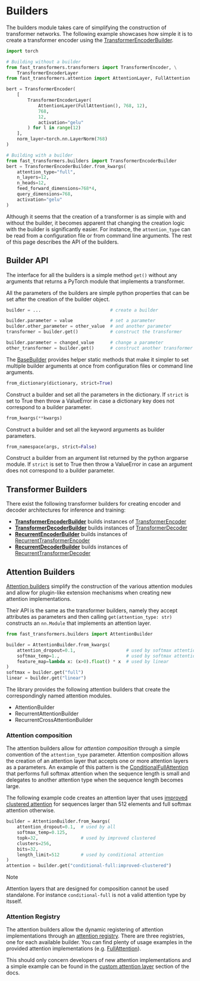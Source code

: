 Builders
========

The builders module takes care of simplifying the construction of transformer
networks. The following example showcases how simple it is to create a
transformer encoder using the [TransformerEncoderBuilder][1].

```python
import torch

# Building without a builder
from fast_transformers.transformers import TransformerEncoder, \
    TransformerEncoderLayer
from fast_transformers.attention import AttentionLayer, FullAttention

bert = TransformerEncoder(
    [
        TransformerEncoderLayer(
            AttentionLayer(FullAttention(), 768, 12),
            768,
            12,
            activation="gelu"
        ) for l in range(12)
    ],
    norm_layer=torch.nn.LayerNorm(768)
)

# Building with a builder
from fast_transformers.builders import TransformerEncoderBuilder
bert = TransformerEncoderBuilder.from_kwargs(
    attention_type="full",
    n_layers=12,
    n_heads=12,
    feed_forward_dimensions=768*4,
    query_dimensions=768,
    activation="gelu"
)
```

Although it seems that the creation of a transformer is as simple with and
without the builder, it becomes apparent that changing the creation logic with
the builder is significantly easier. For instance, the `attention_type` can be
read from a configuration file or from command line arguments.
The rest of this page describes the API of the builders.

Builder API
------------

The interface for all the builders is a simple method `get()` without any
arguments that returns a PyTorch module that implements a transformer.

All the parameters of the builders are simple python properties that can be set
after the creation of the builder object.

```python
builder = ...                          # create a builder

builder.parameter = value              # set a parameter
builder.other_parameter = other_value  # and another parameter
transformer = builder.get()            # construct the transformer

builder.parameter = changed_value      # change a parameter
other_transformer = builder.get()      # construct another transformer
```

The [BaseBuilder][2] provides helper static methods that make it simpler to set
multiple builder arguments at once from configuration files or command line
arguments.

```python
from_dictionary(dictionary, strict=True)
```

Construct a builder and set all the parameters in the dictionary. If `strict`
is set to True then throw a ValueError in case a dictionary key does not
correspond to a builder parameter.

```python
from_kwargs(**kwargs)
```

Construct a builder and set all the keyword arguments as builder parameters.

```python
from_namespace(args, strict=False)
```

Construct a builder from an argument list returned by the python argparse
module. If `strict` is set to True then throw a ValueError in case an argument
does not correspond to a builder parameter.

Transformer Builders
--------------------

There exist the following transformer builders for creating encoder and decoder
architectures for inference and training:

* [**TransformerEncoderBuilder**][1] builds instances of [TransformerEncoder][3]
* [**TransformerDecoderBuilder**][1] builds instances of [TransformerDecoder][8]
* [**RecurrentEncoderBuilder**][1] builds instances of [RecurrentTransformerEncoder][4]
* [**RecurrentDecoderBuilder**][1] builds instances of [RecurrentTransformerDecoder][9]

Attention Builders
------------------

[Attention builders][5] simplify the construction of the various attention
modules and allow for plugin-like extension mechanisms when creating new
attention implementations.

Their API is the same as the transformer builders, namely they accept
attributes as parameters and then calling `get(attention_type: str)` constructs
an `nn.Module` that implements an attention layer.

```python
from fast_transformers.builders import AttentionBuilder

builder = AttentionBuilder.from_kwargs(
    attention_dropout=0.1,                   # used by softmax attention
    softmax_temp=1.,                         # used by softmax attention
    feature_map=lambda x: (x>0).float() * x  # used by linear
)
softmax = builder.get("full")
linear = builder.get("linear")
```

The library provides the following attention builders that create the
correspondingly named attention modules.

* AttentionBuilder
* RecurrentAttentionBuilder
* RecurrentCrossAttentionBuilder

### Attention composition

The attention builders allow for *attention composition* through a simple
convention of the `attention_type` parameter. Attention composition allows the
creation of an attention layer that accepts one or more attention layers as a
parameters. An example of this pattern is the [ConditionalFullAttention][6] that
performs full softmax attention when the sequence length is small and delegates
to another attention type when the sequence length becomes large.

The following example code creates an attention layer that uses [improved
clustered attention][7] for sequences larger than 512 elements and full softmax
attention otherwise.

```python
builder = AttentionBuilder.from_kwargs(
    attention_dropout=0.1,  # used by all
    softmax_temp=0.125,
    topk=32,                # used by improved clustered
    clusters=256,
    bits=32,
    length_limit=512        # used by conditional attention
)
attention = builder.get("conditional-full:improved-clustered")
```

<div class="admonition note">
    <p class="admonition-title">Note</p>
    <p>Attention layers that are designed for composition cannot be used
    standalone. For instance <code>conditional-full</code> is not a valid
    attention type by itsself.</p>
</div>

### Attention Registry

The attention builders allow the dynamic registering of attention
implementations through an [attention registry][10]. There are three
registries, one for each available builder. You can find plenty of usage
examples in the provided attention implementations (e.g. [FullAttention][11]).

This should only concern developers of new attention implementations and a
simple example can be found in the [custom attention
layer](custom_attention_layer.md) section of the docs.

[1]: /api_docs/fast_transformers/builders/transformer_builders.html
[2]: /api_docs/fast_transformers/builders/base.html
[3]: /api_docs/fast_transformers/transformers.html#fast_transformers.transformers.TransformerEncoder
[4]: /api_docs/fast_transformers/recurrent/transformers.html#fast_transformers.recurrent.transformers.RecurrentTransformerEncoder
[5]: /api_docs/fast_transformers/builders/attention_builders.html
[6]: /api_docs/fast_transformers/attention/conditional_full_attention.html
[7]: /api_docs/fast_transformers/attention/improved_clustered_attention.html
[8]: /api_docs/fast_transformers/transformers.html#fast_transformers.transformers.TransformerDecoder
[9]: /api_docs/fast_transformers/recurrent/transformers.html#fast_transformers.recurrent.transformers.RecurrentTransformerDecoder
[10]: /api_docs/fast_transformers/attention_registry/index.html
[11]: https://github.com/idiap/fast-transformers/blob/master/fast_transformers/attention/full_attention.py
